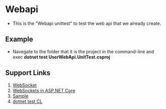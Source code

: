 # Webapi

* This is the "Webapi unittest" to test the web api that we already create.

## Example

* Navegate to the folder that it is the project in the command-line and exec **dotnet test UserWebApi.UnitTest.csproj**

## Support Links

1. [WebSocket <webSocket>](https://docs.microsoft.com/en-us/iis/configuration/system.webserver/websocket)
2. [WebSockets in ASP.NET Core](https://docs.microsoft.com/en-us/aspnet/core/fundamentals/websockets)
3. [Sample](https://github.com/aspnet/Docs/tree/master/aspnetcore/fundamentals/websockets/sample)
4. [dotnet test CL](https://docs.microsoft.com/en-us/dotnet/core/tools/dotnet-test?tabs=netcore2x)	